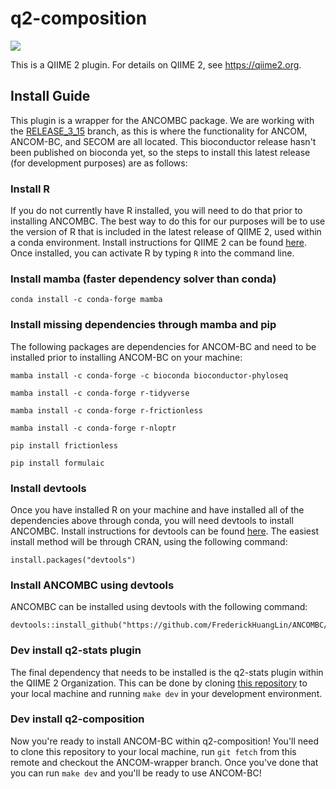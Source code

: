 # q2-composition

![](https://github.com/qiime2/q2-composition/workflows/ci/badge.svg)

This is a QIIME 2 plugin. For details on QIIME 2, see https://qiime2.org.

## Install Guide

This plugin is a wrapper for the ANCOMBC package. We are working with the
[RELEASE_3_15](https://github.com/FrederickHuangLin/ANCOMBC/tree/RELEASE_3_15)
branch, as this is where the functionality for ANCOM, ANCOM-BC, and SECOM are
all located. This bioconductor release hasn't been published on bioconda yet,
so the steps to install this latest release (for development purposes) are as
follows:

### Install R

If you do not currently have R installed, you will need to do that prior to
installing ANCOMBC. The best way to do this for our purposes will be to use
the version of R that is included in the latest release of QIIME 2, used within
a conda environment. Install instructions for QIIME 2 can be found
[here](https://docs.qiime2.org/2022.2/install/native/#install-qiime-2-within-a-conda-environment).
Once installed, you can activate R by typing `R` into the command line.

### Install mamba (faster dependency solver than conda)
```
conda install -c conda-forge mamba
```

### Install missing dependencies through mamba and pip
The following packages are dependencies for ANCOM-BC and need to be installed prior to installing
ANCOM-BC on your machine:

```
mamba install -c conda-forge -c bioconda bioconductor-phyloseq
```
```
mamba install -c conda-forge r-tidyverse
```
```
mamba install -c conda-forge r-frictionless
```
```
mamba install -c conda-forge r-nloptr
```
```
pip install frictionless
```
```
pip install formulaic
```

### Install devtools
Once you have installed R on your machine and have installed all of the dependencies above through conda,
you will need devtools to install ANCOMBC. Install instructions for devtools can be found
[here](https://github.com/r-lib/devtools). The easiest install method will be
through CRAN, using the following command:
```
install.packages("devtools")
```

### Install ANCOMBC using devtools
ANCOMBC can be installed using devtools with the following command:
```
devtools::install_github("https://github.com/FrederickHuangLin/ANCOMBC/commit/543c77a2eb67f9b781ba8fe585932dee45d4d452")
```

### Dev install q2-stats plugin
The final dependency that needs to be installed is the q2-stats plugin within the QIIME 2 Organization.
This can be done by cloning [this repository](https://github.com/qiime2/q2-stats) to your local machine
and running `make dev` in your development environment.

### Dev install q2-composition
Now you're ready to install ANCOM-BC within q2-composition! You'll need to clone this repository to your local machine, run `git fetch` from this remote and checkout the ANCOM-wrapper branch. Once you've done that you can run `make dev` and you'll be ready to use ANCOM-BC!
